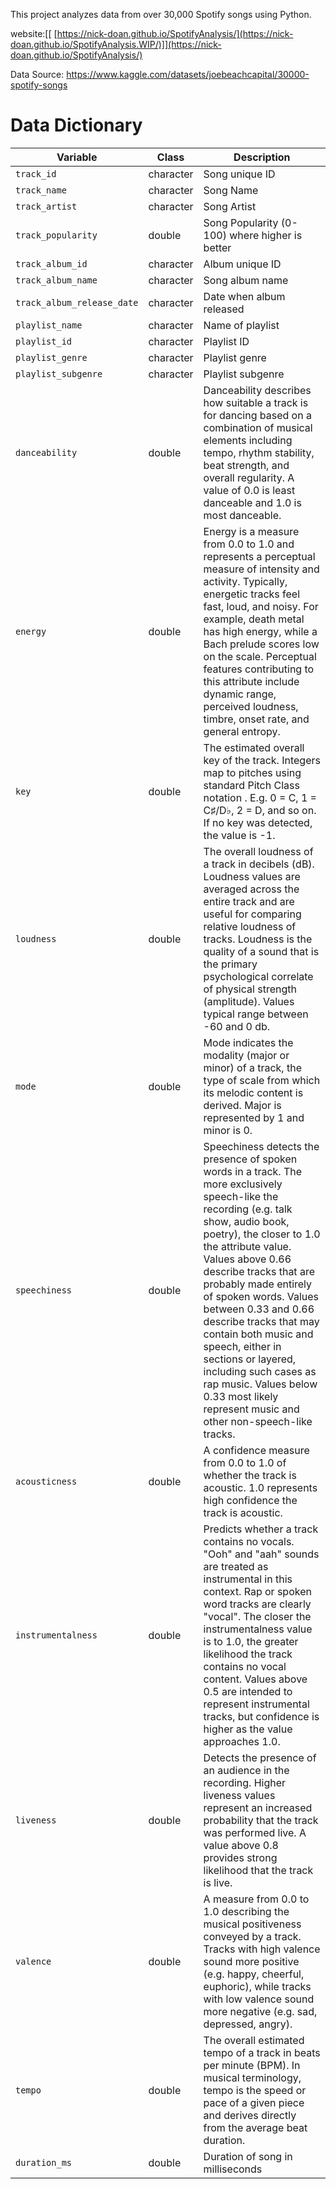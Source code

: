 This project analyzes data from over 30,000 Spotify songs using Python. 

website:[[ [https://nick-doan.github.io/SpotifyAnalysis/](https://nick-doan.github.io/SpotifyAnalysis.WIP/)]](https://nick-doan.github.io/SpotifyAnalysis/)

Data Source: https://www.kaggle.com/datasets/joebeachcapital/30000-spotify-songs

# Data Dictionary

| Variable                     | Class      | Description                                                                                                                                                                                                                     |
|------------------------------|------------|---------------------------------------------------------------------------------------------------------------------------------------------------------------------------------------------------------------------------------|
| `track_id`                   | character  | Song unique ID                                                                                                                                                                                                                  |
| `track_name`                 | character  | Song Name                                                                                                                                                                                                                       |
| `track_artist`               | character  | Song Artist                                                                                                                                                                                                                     |
| `track_popularity`           | double     | Song Popularity (0-100) where higher is better                                                                                                                                                                                  |
| `track_album_id`             | character  | Album unique ID                                                                                                                                                                                                                 |
| `track_album_name`           | character  | Song album name                                                                                                                                                                                                                 |
| `track_album_release_date`   | character  | Date when album released                                                                                                                                                                                                        |
| `playlist_name`              | character  | Name of playlist                                                                                                                                                                                                                |
| `playlist_id`                | character  | Playlist ID                                                                                                                                                                                                                     |
| `playlist_genre`             | character  | Playlist genre                                                                                                                                                                                                                  |
| `playlist_subgenre`          | character  | Playlist subgenre                                                                                                                                                                                                               |
| `danceability`               | double     | Danceability describes how suitable a track is for dancing based on a combination of musical elements including tempo, rhythm stability, beat strength, and overall regularity. A value of 0.0 is least danceable and 1.0 is most danceable. |
| `energy`                     | double     | Energy is a measure from 0.0 to 1.0 and represents a perceptual measure of intensity and activity. Typically, energetic tracks feel fast, loud, and noisy. For example, death metal has high energy, while a Bach prelude scores low on the scale. Perceptual features contributing to this attribute include dynamic range, perceived loudness, timbre, onset rate, and general entropy. |
| `key`                        | double     | The estimated overall key of the track. Integers map to pitches using standard Pitch Class notation . E.g. 0 = C, 1 = C♯/D♭, 2 = D, and so on. If no key was detected, the value is -1.                                          |
| `loudness`                   | double     | The overall loudness of a track in decibels (dB). Loudness values are averaged across the entire track and are useful for comparing relative loudness of tracks. Loudness is the quality of a sound that is the primary psychological correlate of physical strength (amplitude). Values typical range between -60 and 0 db.                |
| `mode`                       | double     | Mode indicates the modality (major or minor) of a track, the type of scale from which its melodic content is derived. Major is represented by 1 and minor is 0.                                                                  |
| `speechiness`                | double     | Speechiness detects the presence of spoken words in a track. The more exclusively speech-like the recording (e.g. talk show, audio book, poetry), the closer to 1.0 the attribute value. Values above 0.66 describe tracks that are probably made entirely of spoken words. Values between 0.33 and 0.66 describe tracks that may contain both music and speech, either in sections or layered, including such cases as rap music. Values below 0.33 most likely represent music and other non-speech-like tracks. |
| `acousticness`               | double     | A confidence measure from 0.0 to 1.0 of whether the track is acoustic. 1.0 represents high confidence the track is acoustic.                                                                                                     |
| `instrumentalness`           | double     | Predicts whether a track contains no vocals. "Ooh" and "aah" sounds are treated as instrumental in this context. Rap or spoken word tracks are clearly "vocal". The closer the instrumentalness value is to 1.0, the greater likelihood the track contains no vocal content. Values above 0.5 are intended to represent instrumental tracks, but confidence is higher as the value approaches 1.0. |
| `liveness`                   | double     | Detects the presence of an audience in the recording. Higher liveness values represent an increased probability that the track was performed live. A value above 0.8 provides strong likelihood that the track is live.             |
| `valence`                    | double     | A measure from 0.0 to 1.0 describing the musical positiveness conveyed by a track. Tracks with high valence sound more positive (e.g. happy, cheerful, euphoric), while tracks with low valence sound more negative (e.g. sad, depressed, angry). |
| `tempo`                      | double     | The overall estimated tempo of a track in beats per minute (BPM). In musical terminology, tempo is the speed or pace of a given piece and derives directly from the average beat duration.                                        |
| `duration_ms`                | double     | Duration of song in milliseconds                                                                                                                                                                                                |
